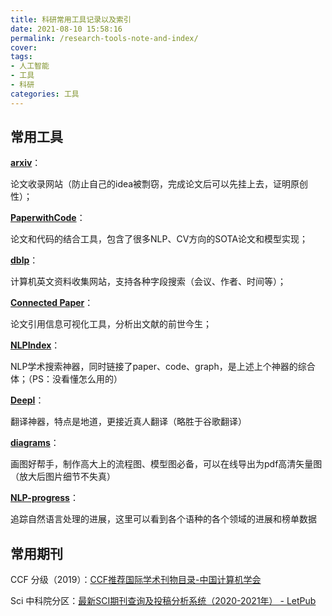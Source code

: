 ```yaml
---
title: 科研常用工具记录以及索引
date: 2021-08-10 15:58:16
permalink: /research-tools-note-and-index/
cover: 
tags: 
- 人工智能
- 工具
- 科研
categories: 工具
---
```

## 常用工具

**[arxiv](http://arxiv.org)**：

论文收录网站（防止自己的idea被剽窃，完成论文后可以先挂上去，证明原创性）；

**[PaperwithCode](https://paperswithcode.com/)**：

论文和代码的结合工具，包含了很多NLP、CV方向的SOTA论文和模型实现；

**[dblp](https://dblp.org/)**：

计算机英文资料收集网站，支持各种字段搜索（会议、作者、时间等）；

**[Connected Paper](https://www.connectedpapers.com/)**：

论文引用信息可视化工具，分析出文献的前世今生；

**[NLPIndex](https://index.quantumstat.com/)**：

NLP学术搜索神器，同时链接了paper、code、graph，是上述上个神器的综合体；（PS：没看懂怎么用的）

**[Deepl](https://www.deepl.com/zh/translator)**：

翻译神器，特点是地道，更接近真人翻译（略胜于谷歌翻译）

**[diagrams](https://app.diagrams.net/)**：

画图好帮手，制作高大上的流程图、模型图必备，可以在线导出为pdf高清矢量图（放大后图片细节不失真）

**[NLP-progress](https://github.com/sebastianruder/NLP-progress)**：

追踪自然语言处理的进展，这里可以看到各个语种的各个领域的进展和榜单数据

## 常用期刊

CCF 分级（2019）：[CCF推荐国际学术刊物目录-中国计算机学会](https://www.ccf.org.cn/Academic_Evaluation/By_category/)

Sci 中科院分区：[最新SCI期刊查询及投稿分析系统（2020-2021年） - LetPub](https://www.letpub.com.cn/index.php?page=journalapp)
